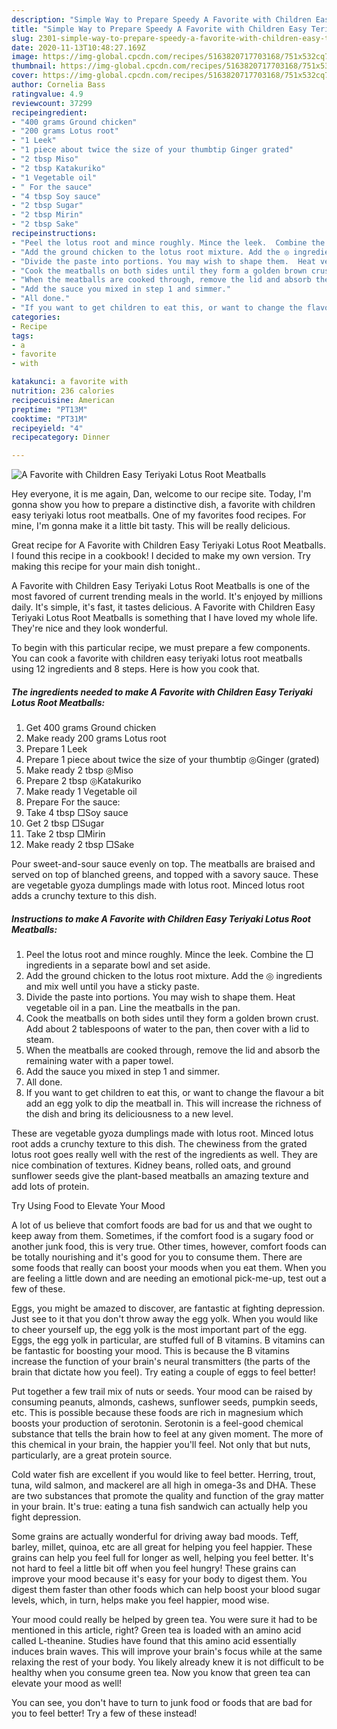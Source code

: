 ```yaml
---
description: "Simple Way to Prepare Speedy A Favorite with Children Easy Teriyaki Lotus Root Meatballs"
title: "Simple Way to Prepare Speedy A Favorite with Children Easy Teriyaki Lotus Root Meatballs"
slug: 2301-simple-way-to-prepare-speedy-a-favorite-with-children-easy-teriyaki-lotus-root-meatballs
date: 2020-11-13T10:48:27.169Z
image: https://img-global.cpcdn.com/recipes/5163820717703168/751x532cq70/a-favorite-with-children-easy-teriyaki-lotus-root-meatballs-recipe-main-photo.jpg
thumbnail: https://img-global.cpcdn.com/recipes/5163820717703168/751x532cq70/a-favorite-with-children-easy-teriyaki-lotus-root-meatballs-recipe-main-photo.jpg
cover: https://img-global.cpcdn.com/recipes/5163820717703168/751x532cq70/a-favorite-with-children-easy-teriyaki-lotus-root-meatballs-recipe-main-photo.jpg
author: Cornelia Bass
ratingvalue: 4.9
reviewcount: 37299
recipeingredient:
- "400 grams Ground chicken"
- "200 grams Lotus root"
- "1 Leek"
- "1 piece about twice the size of your thumbtip Ginger grated"
- "2 tbsp Miso"
- "2 tbsp Katakuriko"
- "1 Vegetable oil"
- " For the sauce"
- "4 tbsp Soy sauce"
- "2 tbsp Sugar"
- "2 tbsp Mirin"
- "2 tbsp Sake"
recipeinstructions:
- "Peel the lotus root and mince roughly. Mince the leek.  Combine the □ ingredients in a separate bowl and set aside."
- "Add the ground chicken to the lotus root mixture. Add the ◎ ingredients and mix well until you have a sticky paste."
- "Divide the paste into portions. You may wish to shape them.  Heat vegetable oil in a pan. Line the meatballs in the pan."
- "Cook the meatballs on both sides until they form a golden brown crust. Add about 2 tablespoons of water to the pan, then cover with a lid to steam."
- "When the meatballs are cooked through, remove the lid and absorb the remaining water with a paper towel."
- "Add the sauce you mixed in step 1 and simmer."
- "All done."
- "If you want to get children to eat this, or want to change the flavour a bit add an egg yolk to dip the meatball in. This will increase the richness of the dish and bring its deliciousness to a new level."
categories:
- Recipe
tags:
- a
- favorite
- with

katakunci: a favorite with 
nutrition: 236 calories
recipecuisine: American
preptime: "PT13M"
cooktime: "PT31M"
recipeyield: "4"
recipecategory: Dinner

---
```



![A Favorite with Children Easy Teriyaki Lotus Root Meatballs](https://img-global.cpcdn.com/recipes/5163820717703168/751x532cq70/a-favorite-with-children-easy-teriyaki-lotus-root-meatballs-recipe-main-photo.jpg)

Hey everyone, it is me again, Dan, welcome to our recipe site. Today, I'm gonna show you how to prepare a distinctive dish, a favorite with children easy teriyaki lotus root meatballs. One of my favorites food recipes. For mine, I'm gonna make it a little bit tasty. This will be really delicious.

Great recipe for A Favorite with Children Easy Teriyaki Lotus Root Meatballs. I found this recipe in a cookbook! I decided to make my own version. Try making this recipe for your main dish tonight..

A Favorite with Children Easy Teriyaki Lotus Root Meatballs is one of the most favored of current trending meals in the world. It's enjoyed by millions daily. It's simple, it's fast, it tastes delicious. A Favorite with Children Easy Teriyaki Lotus Root Meatballs is something that I have loved my whole life. They're nice and they look wonderful.


To begin with this particular recipe, we must prepare a few components. You can cook a favorite with children easy teriyaki lotus root meatballs using 12 ingredients and 8 steps. Here is how you cook that.

<!--inarticleads1-->

##### The ingredients needed to make A Favorite with Children Easy Teriyaki Lotus Root Meatballs:

1. Get 400 grams Ground chicken
1. Make ready 200 grams Lotus root
1. Prepare 1 Leek
1. Prepare 1 piece about twice the size of your thumbtip ◎Ginger (grated)
1. Make ready 2 tbsp ◎Miso
1. Prepare 2 tbsp ◎Katakuriko
1. Make ready 1 Vegetable oil
1. Prepare  For the sauce:
1. Take 4 tbsp □Soy sauce
1. Get 2 tbsp □Sugar
1. Take 2 tbsp □Mirin
1. Make ready 2 tbsp □Sake


Pour sweet-and-sour sauce evenly on top. The meatballs are braised and served on top of blanched greens, and topped with a savory sauce. These are vegetable gyoza dumplings made with lotus root. Minced lotus root adds a crunchy texture to this dish. 

<!--inarticleads2-->

##### Instructions to make A Favorite with Children Easy Teriyaki Lotus Root Meatballs:

1. Peel the lotus root and mince roughly. Mince the leek.  Combine the □ ingredients in a separate bowl and set aside.
1. Add the ground chicken to the lotus root mixture. Add the ◎ ingredients and mix well until you have a sticky paste.
1. Divide the paste into portions. You may wish to shape them.  Heat vegetable oil in a pan. Line the meatballs in the pan.
1. Cook the meatballs on both sides until they form a golden brown crust. Add about 2 tablespoons of water to the pan, then cover with a lid to steam.
1. When the meatballs are cooked through, remove the lid and absorb the remaining water with a paper towel.
1. Add the sauce you mixed in step 1 and simmer.
1. All done.
1. If you want to get children to eat this, or want to change the flavour a bit add an egg yolk to dip the meatball in. This will increase the richness of the dish and bring its deliciousness to a new level.


These are vegetable gyoza dumplings made with lotus root. Minced lotus root adds a crunchy texture to this dish. The chewiness from the grated lotus root goes really well with the rest of the ingredients as well. They are nice combination of textures. Kidney beans, rolled oats, and ground sunflower seeds give the plant-based meatballs an amazing texture and add lots of protein. 

Try Using Food to Elevate Your Mood


A lot of us believe that comfort foods are bad for us and that we ought to keep away from them. Sometimes, if the comfort food is a sugary food or another junk food, this is very true. Other times, however, comfort foods can be totally nourishing and it's good for you to consume them. There are some foods that really can boost your moods when you eat them. When you are feeling a little down and are needing an emotional pick-me-up, test out a few of these.

Eggs, you might be amazed to discover, are fantastic at fighting depression. Just see to it that you don't throw away the egg yolk. When you would like to cheer yourself up, the egg yolk is the most important part of the egg. Eggs, the egg yolk in particular, are stuffed full of B vitamins. B vitamins can be fantastic for boosting your mood. This is because the B vitamins increase the function of your brain's neural transmitters (the parts of the brain that dictate how you feel). Try eating a couple of eggs to feel better!

Put together a few trail mix of nuts or seeds. Your mood can be raised by consuming peanuts, almonds, cashews, sunflower seeds, pumpkin seeds, etc. This is possible because these foods are rich in magnesium which boosts your production of serotonin. Serotonin is a feel-good chemical substance that tells the brain how to feel at any given moment. The more of this chemical in your brain, the happier you'll feel. Not only that but nuts, particularly, are a great protein source.

Cold water fish are excellent if you would like to feel better. Herring, trout, tuna, wild salmon, and mackerel are all high in omega-3s and DHA. These are two substances that promote the quality and function of the gray matter in your brain. It's true: eating a tuna fish sandwich can actually help you fight depression. 

Some grains are actually wonderful for driving away bad moods. Teff, barley, millet, quinoa, etc are all great for helping you feel happier. These grains can help you feel full for longer as well, helping you feel better. It's not hard to feel a little bit off when you feel hungry! These grains can improve your mood because it's easy for your body to digest them. You digest them faster than other foods which can help boost your blood sugar levels, which, in turn, helps make you feel happier, mood wise.

Your mood could really be helped by green tea. You were sure it had to be mentioned in this article, right? Green tea is loaded with an amino acid called L-theanine. Studies have found that this amino acid essentially induces brain waves. This will improve your brain's focus while at the same relaxing the rest of your body. You likely already knew it is not difficult to be healthy when you consume green tea. Now you know that green tea can elevate your mood as well!

You can see, you don't have to turn to junk food or foods that are bad for you to feel better! Try a few of these instead!

